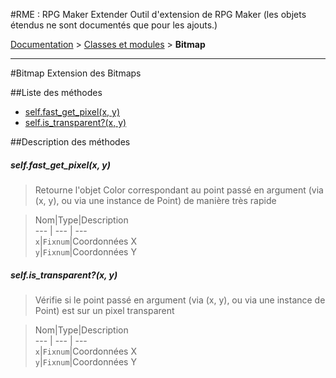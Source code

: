 #RME : RPG Maker Extender
Outil d'extension de RPG Maker
    (les objets étendus ne sont documentés que pour les ajouts.)

[Documentation](README.md) > [Classes et modules](__class-and-module_list.md) > **Bitmap**  
- - -  
#Bitmap
Extension des Bitmaps

##Liste des méthodes
*    [self.fast_get_pixel(x, y)](#selffast_get_pixelx-y)
*    [self.is_transparent?(x, y)](#selfis_transparentx-y)


##Description des méthodes
##### self.fast_get_pixel(x, y)

> Retourne l'objet Color correspondant au point passé en argument (via (x, y), ou via une instance de Point) de manière très rapide

  
> Nom|Type|Description  
--- | --- | ---  
`x`|`Fixnum`|Coordonnées X  
`y`|`Fixnum`|Coordonnées Y  






##### self.is_transparent?(x, y)

> Vérifie si le point passé en argument (via (x, y), ou via une instance de Point) est sur un pixel transparent

  
> Nom|Type|Description  
--- | --- | ---  
`x`|`Fixnum`|Coordonnées X  
`y`|`Fixnum`|Coordonnées Y  






